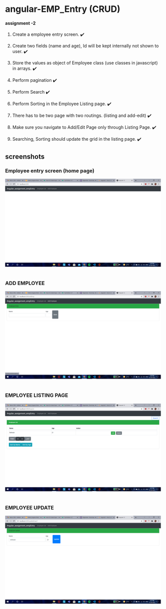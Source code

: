 # angular-EMP_Entry (CRUD)
#### assignment -2
1. Create a employee entry screen. :heavy_check_mark:



2. Create two fields (name and age), Id will be kept internally not shown to user. :heavy_check_mark:



3. Store the values as object of Employee class (use classes in javascript) in arrays. :heavy_check_mark:



4. Perform pagination :heavy_check_mark:



5. Perform Search :heavy_check_mark:



6. Perform Sorting in the Employee Listing page. :heavy_check_mark:


7. There has to be two page with two routings. (listing and add-edit) :heavy_check_mark:


8. Make sure you navigate to Add/Edit Page only through Listing Page. :heavy_check_mark:


10. Searching, Sorting should update the grid in the listing page. :heavy_check_mark:

## screenshots
### Employee entry screen (home page)
![home page](https://github.com/Retheshgoud/angular-Empentry/blob/main/Screenshot%20(53).png)
<br>
<br>
### ADD EMPLOYEE
![adding employee](https://github.com/Retheshgoud/angular-Empentry/blob/main/Screenshot%20(54).png)
<br>
<br>
### EMPLOYEE LISTING PAGE
![adding employee](https://github.com/Retheshgoud/angular-Empentry/blob/main/Screenshot%20(55).png)
<br>
<br>
### EMPLOYEE UPDATE
![adding employee](https://github.com/Retheshgoud/angular-Empentry/blob/main/Screenshot%20(56).png)
